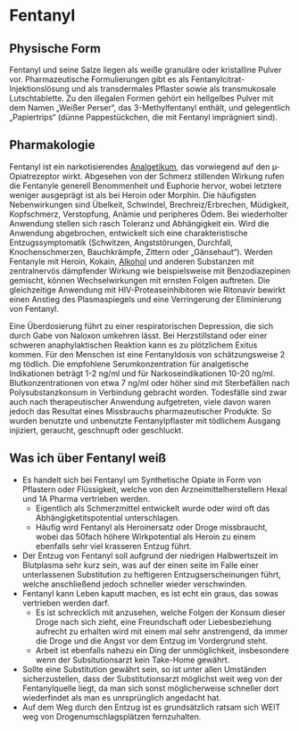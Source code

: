 # Fentanyl

## Physische Form

Fentanyl und seine Salze liegen als weiße granuläre oder kristalline Pulver vor. Pharmazeutische Formulierungen gibt es als Fentanylcitrat-Injektionslösung und als transdermales Pflaster sowie als transmukosale Lutschtablette. Zu den illegalen Formen gehört ein hellgelbes Pulver mit dem Namen „Weißer Perser“, das 3-Methylfentanyl enthält, und gelegentlich „Papiertrips“ (dünne Pappestückchen, die mit Fentanyl imprägniert sind).

## Pharmakologie

Fentanyl ist ein narkotisierendes [Analgetikum](../../../Glossar/Analgetikum.md), das vorwiegend auf den µ-Opiatrezeptor wirkt. Abgesehen von der Schmerz stillenden Wirkung rufen die Fentanyle generell Benommenheit und Euphorie hervor, wobei letztere weniger ausgeprägt ist als bei Heroin oder Morphin. Die häufigsten Nebenwirkungen sind Übelkeit, Schwindel, Brechreiz/Erbrechen, Müdigkeit, Kopfschmerz, Verstopfung, Anämie und peripheres Ödem. Bei wiederholter Anwendung stellen sich rasch Toleranz und Abhängigkeit ein. Wird die Anwendung abgebrochen, entwickelt sich eine charakteristische Entzugssymptomatik (Schwitzen, Angststörungen, Durchfall, Knochenschmerzen, Bauchkrämpfe, Zittern oder „Gänsehaut“). Werden Fentanyle mit Heroin, Kokain, [Alkohol](Alkohol.md) und anderen Substanzen mit zentralnervös dämpfender Wirkung wie beispielsweise mit Benzodiazepinen gemischt, können Wechselwirkungen mit ernsten Folgen auftreten. Die gleichzeitige Anwendung mit HIV-Proteaseinhibitoren wie Ritonavir bewirkt einen Anstieg des Plasmaspiegels und eine Verringerung der Eliminierung von Fentanyl.

Eine Überdosierung führt zu einer respiratorischen Depression, die sich durch Gabe von Naloxon umkehren lässt. Bei Herzstillstand oder einer schweren anaphylaktischen Reaktion kann es zu plötzlichem Exitus kommen. Für den Menschen ist eine Fentanyldosis von schätzungsweise 2 mg tödlich. Die empfohlene Serumkonzentration für analgetische Indikationen beträgt 1-2 ng/ml und für Narkoseindikationen 10-20 ng/ml. Blutkonzentrationen von etwa 7 ng/ml oder höher sind mit Sterbefällen nach Polysubstanzkonsum in Verbindung gebracht worden. Todesfälle sind zwar auch nach therapeutischer Anwendung aufgetreten, viele davon waren jedoch das Resultat eines Missbrauchs pharmazeutischer Produkte. So wurden benutzte und unbenutzte Fentanylpflaster mit tödlichem Ausgang injiziert, geraucht, geschnupft oder geschluckt.

## Was ich über Fentanyl weiß
- Es handelt sich bei Fentanyl um Synthetische Opiate in Form von Pflastern oder Flüssigkeit, welche von den Arzneimittelherstellern Hexal und 1A Pharma vertrieben werden.
	- Eigentlich als Schmerzmittel entwickelt wurde oder wird oft das Abhängigketitspotential unterschlagen. 
	- Häufig wird Fentanyl als Heroinersatz oder Droge missbraucht, wobei das 50fach höhere Wirkpotential als Heroin zu einem ebenfalls sehr viel krasseren Entzug führt.
- Der Entzug von Fentanyl soll aufgrund der niedrigen Halbwertszeit im Blutplasma sehr kurz sein, was auf der einen seite im Falle einer unterlassenen Substitution zu heftigeren Entzugserscheinungen führt, welche anschließend jedoch schneller wieder verschwinden.
- Fentanyl kann Leben kaputt machen, es ist echt ein graus, das sowas vertrieben werden darf.
	- Es ist schrecklich mit anzusehen, welche Folgen der Konsum dieser Droge nach sich zieht, eine Freundschaft oder Liebesbeziehung aufrecht zu erhalten wird mit einem mal sehr anstrengend, da immer die Droge und die Angst vor dem Entzug im Vordergrund steht.
	- Arbeit ist ebenfalls nahezu ein Ding der unmöglichkeit, insbesondere wenn der Subsitutionsarzt kein Take-Home gewährt.
- Sollte eine Substitution gewährt sein, so ist unter allen Umständen sicherzustellen, dass der Substitutionsarzt möglichst weit weg von der Fentanylquelle liegt, da man sich sonst möglicherweise schneller dort wiederfindet als man es unrsprünglich angedacht hat.
- Auf dem Weg durch den Entzug ist es grundsätzlich ratsam sich WEIT weg von Drogenumschlagsplätzen fernzuhalten.